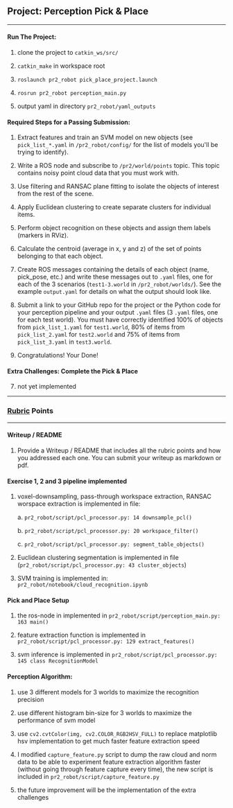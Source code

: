 ## Project: Perception Pick & Place

---

#### Run The Project:

1. clone the project to `catkin_ws/src/`

2. `catkin_make` in workspace root
3. `roslaunch pr2_robot pick_place_project.launch`
4. `rosrun pr2_robot perception_main.py`
5. output yaml in directory `pr2_robot/yaml_outputs`


#### Required Steps for a Passing Submission:

1. Extract features and train an SVM model on new objects (see `pick_list_*.yaml` in `/pr2_robot/config/` for the list of models you'll be trying to identify).

2. Write a ROS node and subscribe to `/pr2/world/points` topic. This topic contains noisy point cloud data that you must work with.
3. Use filtering and RANSAC plane fitting to isolate the objects of interest from the rest of the scene.
4. Apply Euclidean clustering to create separate clusters for individual items.
5. Perform object recognition on these objects and assign them labels (markers in RViz).
6. Calculate the centroid (average in x, y and z) of the set of points belonging to that each object.
7. Create ROS messages containing the details of each object (name, pick_pose, etc.) and write these messages out to `.yaml` files, one for each of the 3 scenarios (`test1-3.world` in `/pr2_robot/worlds/`).  See the example `output.yaml` for details on what the output should look like.  
8. Submit a link to your GitHub repo for the project or the Python code for your perception pipeline and your output `.yaml` files (3 `.yaml` files, one for each test world).  You must have correctly identified 100% of objects from `pick_list_1.yaml` for `test1.world`, 80% of items from `pick_list_2.yaml` for `test2.world` and 75% of items from `pick_list_3.yaml` in `test3.world`.
9. Congratulations!  Your Done!

#### Extra Challenges: Complete the Pick & Place
7. not yet implemented

---

### [Rubric](https://review.udacity.com/#!/rubrics/1067/view) Points

---
#### Writeup / README

1. Provide a Writeup / README that includes all the rubric points and how you addressed each one.  You can submit your writeup as markdown or pdf.  

#### Exercise 1, 2 and 3 pipeline implemented
1. voxel-downsampling, pass-through workspace extraction, RANSAC worspace extraction is implemented in file:

    a. `pr2_robot/script/pcl_processor.py: 14 downsample_pcl()`

    b. `pr2_robot/script/pcl_processor.py: 20 workspace_filter()`

    c. `pr2_robot/script/pcl_processor.py: segment_table_objects()`


2. Euclidean clustering segmentation is implemented in file (`pr2_robot/script/pcl_processor.py: 43 cluster_objects`)

3. SVM training is implemented in: `pr2_robot/notebook/cloud_recognition.ipynb`


#### Pick and Place Setup

1. the ros-node in implemented in `pr2_robot/script/perception_main.py: 163 main()`

2. feature extraction function is implemented in `pr2_robot/script/pcl_processor.py: 129 extract_features()`

3. svm inference is implemented in `pr2_robot/script/pcl_processor.py: 145 class RecognitionModel`


#### Perception Algorithm:

1. use 3 different models for 3 worlds to maximize the recognition precision

2. use different histogram bin-size for 3 worlds to maximize the performance of svm model

3. use `cv2.cvtColor(img, cv2.COLOR_RGB2HSV_FULL)` to replace matplotlib hsv implementation to get much faster feature extraction speed

4. I modified `capture_feature.py` script to dump the raw cloud and norm data to be able to experiment feature extraction algorithm faster (without going through feature capture every time), the new script is included in `pr2_robot/script/capture_feature.py`

5. the future improvement will be the implementation of the extra challenges
